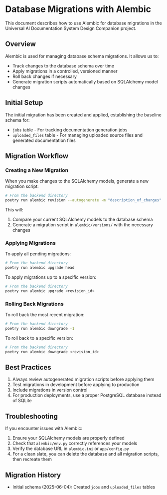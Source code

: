 # Database Migrations with Alembic

This document describes how to use Alembic for database migrations in the Universal AI Documentation System Design Companion project.

## Overview

Alembic is used for managing database schema migrations. It allows us to:
- Track changes to the database schema over time
- Apply migrations in a controlled, versioned manner
- Roll back changes if necessary
- Generate migration scripts automatically based on SQLAlchemy model changes

## Initial Setup

The initial migration has been created and applied, establishing the baseline schema for:
- `jobs` table - For tracking documentation generation jobs
- `uploaded_files` table - For managing uploaded source files and generated documentation files

## Migration Workflow

### Creating a New Migration

When you make changes to the SQLAlchemy models, generate a new migration script:

```bash
# From the backend directory
poetry run alembic revision --autogenerate -m "description_of_changes"
```

This will:
1. Compare your current SQLAlchemy models to the database schema
2. Generate a migration script in `alembic/versions/` with the necessary changes

### Applying Migrations

To apply all pending migrations:

```bash
# From the backend directory
poetry run alembic upgrade head
```

To apply migrations up to a specific version:

```bash
# From the backend directory
poetry run alembic upgrade <revision_id>
```

### Rolling Back Migrations

To roll back the most recent migration:

```bash
# From the backend directory
poetry run alembic downgrade -1
```

To roll back to a specific version:

```bash
# From the backend directory
poetry run alembic downgrade <revision_id>
```

## Best Practices

1. Always review autogenerated migration scripts before applying them
2. Test migrations in development before applying to production
3. Include migrations in version control
4. For production deployments, use a proper PostgreSQL database instead of SQLite

## Troubleshooting

If you encounter issues with Alembic:

1. Ensure your SQLAlchemy models are properly defined
2. Check that `alembic/env.py` correctly references your models
3. Verify the database URL in `alembic.ini` or `app/config.py`
4. For a clean slate, you can delete the database and all migration scripts, then recreate them

## Migration History

- Initial schema (2025-06-04): Created `jobs` and `uploaded_files` tables
